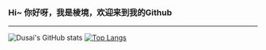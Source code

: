 ### Hi~ 你好呀，我是棱境，欢迎来到我的Github
---
<!--
**superlovelace/superlovelace** is a ✨ _special_ ✨ repository because its `README.md` (this file) appears on your GitHub profile.

Here are some ideas to get you started:

- 🔭 I’m currently working on ...
- 🌱 I’m currently learning ...
- 👯 I’m looking to collaborate on ...
- 🤔 I’m looking for help with ...
- 💬 Ask me about ...
- 📫 How to reach me: ...
- 😄 Pronouns: ...
- ⚡ Fun fact: ...
-->

![Dusai's GitHub stats](https://github-readme-stats.vercel.app/api?username=superlovelace&show_icons=true&theme=holi)
[![Top Langs](https://github-readme-stats.vercel.app/api/top-langs/?username=superlovelace&layout=compact&theme=holi)](https://github.com/superlovelace/github-readme-stats)

